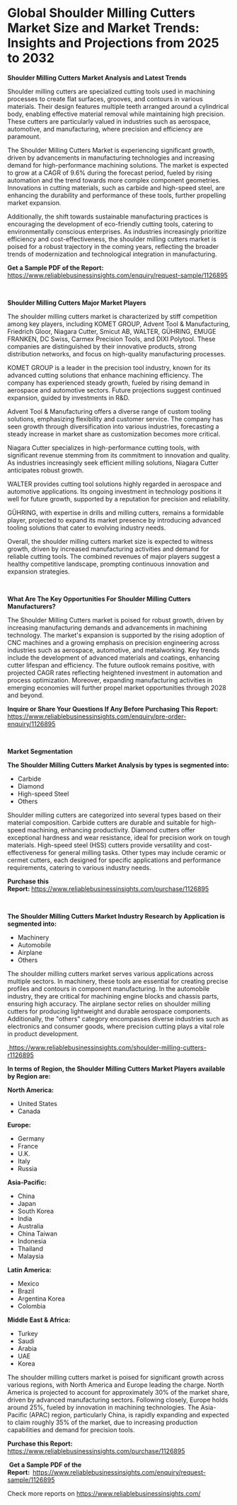 <p><h1>Global Shoulder Milling Cutters Market Size and Market Trends: Insights and Projections from 2025 to 2032</h1></p><p><strong>Shoulder Milling Cutters Market Analysis and Latest Trends</strong></p>
<p><p>Shoulder milling cutters are specialized cutting tools used in machining processes to create flat surfaces, grooves, and contours in various materials. Their design features multiple teeth arranged around a cylindrical body, enabling effective material removal while maintaining high precision. These cutters are particularly valued in industries such as aerospace, automotive, and manufacturing, where precision and efficiency are paramount.</p><p>The Shoulder Milling Cutters Market is experiencing significant growth, driven by advancements in manufacturing technologies and increasing demand for high-performance machining solutions. The market is expected to grow at a CAGR of 9.6% during the forecast period, fueled by rising automation and the trend towards more complex component geometries. Innovations in cutting materials, such as carbide and high-speed steel, are enhancing the durability and performance of these tools, further propelling market expansion.</p><p>Additionally, the shift towards sustainable manufacturing practices is encouraging the development of eco-friendly cutting tools, catering to environmentally conscious enterprises. As industries increasingly prioritize efficiency and cost-effectiveness, the shoulder milling cutters market is poised for a robust trajectory in the coming years, reflecting the broader trends of modernization and technological integration in manufacturing.</p></p>
<p><strong>Get a Sample PDF of the Report:&nbsp;</strong> <a href="https://www.reliablebusinessinsights.com/enquiry/request-sample/1126895?utm_campaign=2789&utm_medium=2&utm_source=Github&utm_content=ia&utm_term=09042025&utm_id=shoulder-milling-cutters">https://www.reliablebusinessinsights.com/enquiry/request-sample/1126895</a></p>
<p>&nbsp;</p>
<p><strong>Shoulder Milling Cutters Major Market Players</strong></p>
<p><p>The shoulder milling cutters market is characterized by stiff competition among key players, including KOMET GROUP, Advent Tool & Manufacturing, Friedrich Gloor, Niagara Cutter, Smicut AB, WALTER, GÜHRING, EMUGE FRANKEN, DC Swiss, Carmex Precision Tools, and DIXI Polytool. These companies are distinguished by their innovative products, strong distribution networks, and focus on high-quality manufacturing processes.</p><p>KOMET GROUP is a leader in the precision tool industry, known for its advanced cutting solutions that enhance machining efficiency. The company has experienced steady growth, fueled by rising demand in aerospace and automotive sectors. Future projections suggest continued expansion, guided by investments in R&D.</p><p>Advent Tool & Manufacturing offers a diverse range of custom tooling solutions, emphasizing flexibility and customer service. The company has seen growth through diversification into various industries, forecasting a steady increase in market share as customization becomes more critical.</p><p>Niagara Cutter specializes in high-performance cutting tools, with significant revenue stemming from its commitment to innovation and quality. As industries increasingly seek efficient milling solutions, Niagara Cutter anticipates robust growth.</p><p>WALTER provides cutting tool solutions highly regarded in aerospace and automotive applications. Its ongoing investment in technology positions it well for future growth, supported by a reputation for precision and reliability.</p><p>GÜHRING, with expertise in drills and milling cutters, remains a formidable player, projected to expand its market presence by introducing advanced tooling solutions that cater to evolving industry needs.</p><p>Overall, the shoulder milling cutters market size is expected to witness growth, driven by increased manufacturing activities and demand for reliable cutting tools. The combined revenues of major players suggest a healthy competitive landscape, prompting continuous innovation and expansion strategies.</p></p>
<p>&nbsp;</p>
<p><strong>What Are The Key Opportunities For Shoulder Milling Cutters Manufacturers?</strong></p>
<p><p>The Shoulder Milling Cutters market is poised for robust growth, driven by increasing manufacturing demands and advancements in machining technology. The market's expansion is supported by the rising adoption of CNC machines and a growing emphasis on precision engineering across industries such as aerospace, automotive, and metalworking. Key trends include the development of advanced materials and coatings, enhancing cutter lifespan and efficiency. The future outlook remains positive, with projected CAGR rates reflecting heightened investment in automation and process optimization. Moreover, expanding manufacturing activities in emerging economies will further propel market opportunities through 2028 and beyond.</p></p>
<p><strong>Inquire or Share Your Questions If Any Before Purchasing This Report:</strong> <a href="https://www.reliablebusinessinsights.com/enquiry/pre-order-enquiry/1126895?utm_campaign=2789&utm_medium=2&utm_source=Github&utm_content=ia&utm_term=09042025&utm_id=shoulder-milling-cutters">https://www.reliablebusinessinsights.com/enquiry/pre-order-enquiry/1126895</a></p>
<p>&nbsp;</p>
<p><strong>Market Segmentation</strong></p>
<p><strong>The Shoulder Milling Cutters Market Analysis by types is segmented into:</strong></p>
<p><ul><li>Carbide</li><li>Diamond</li><li>High-speed Steel</li><li>Others</li></ul></p>
<p><p>Shoulder milling cutters are categorized into several types based on their material composition. Carbide cutters are durable and suitable for high-speed machining, enhancing productivity. Diamond cutters offer exceptional hardness and wear resistance, ideal for precision work on tough materials. High-speed steel (HSS) cutters provide versatility and cost-effectiveness for general milling tasks. Other types may include ceramic or cermet cutters, each designed for specific applications and performance requirements, catering to various industry needs.</p></p>
<p><strong>Purchase this Report:&nbsp;</strong><a href="https://www.reliablebusinessinsights.com/purchase/1126895?utm_campaign=2789&utm_medium=2&utm_source=Github&utm_content=ia&utm_term=09042025&utm_id=shoulder-milling-cutters">https://www.reliablebusinessinsights.com/purchase/1126895</a></p>
<p>&nbsp;</p>
<p><strong>The Shoulder Milling Cutters Market Industry Research by Application is segmented into:</strong></p>
<p><ul><li>Machinery</li><li>Automobile</li><li>Airplane</li><li>Others</li></ul></p>
<p><p>The shoulder milling cutters market serves various applications across multiple sectors. In machinery, these tools are essential for creating precise profiles and contours in component manufacturing. In the automobile industry, they are critical for machining engine blocks and chassis parts, ensuring high accuracy. The airplane sector relies on shoulder milling cutters for producing lightweight and durable aerospace components. Additionally, the "others" category encompasses diverse industries such as electronics and consumer goods, where precision cutting plays a vital role in product development.</p></p>
<p><a href="https://www.reliablebusinessinsights.com/shoulder-milling-cutters-r1126895?utm_campaign=2789&utm_medium=2&utm_source=Github&utm_content=ia&utm_term=09042025&utm_id=shoulder-milling-cutters">&nbsp;https://www.reliablebusinessinsights.com/shoulder-milling-cutters-r1126895</a></p>
<p><strong>In terms of Region, the Shoulder Milling Cutters Market Players available by Region are:</strong></p>
<p>
    <p> <strong> North America: </strong>
        <ul>
            <li>United States</li>
            <li>Canada</li>
        </ul>
        </p> 
    <p> <strong> Europe: </strong>
        <ul>
            <li>Germany</li>
            <li>France</li>
            <li>U.K.</li>
            <li>Italy</li>
            <li>Russia</li>
        </ul>
        </p> 
    <p> <strong> Asia-Pacific: </strong>
        <ul>
            <li>China</li>
            <li>Japan</li>
            <li>South Korea</li>
            <li>India</li>
            <li>Australia</li>
            <li>China Taiwan</li>
            <li>Indonesia</li>
            <li>Thailand</li>
            <li>Malaysia</li>
        </ul>
        </p> 
    <p> <strong> Latin America: </strong>
        <ul>
            <li>Mexico</li>
            <li>Brazil</li>
            <li>Argentina Korea</li>
            <li>Colombia</li>
        </ul>
        </p> 
    <p> <strong> Middle East & Africa: </strong>
        <ul>
            <li>Turkey</li>
            <li>Saudi</li>
            <li>Arabia</li>
            <li>UAE</li>
            <li>Korea</li>
        </ul>
    </p>
    </p>
<p><p>The shoulder milling cutters market is poised for significant growth across various regions, with North America and Europe leading the charge. North America is projected to account for approximately 30% of the market share, driven by advanced manufacturing sectors. Following closely, Europe holds around 25%, fueled by innovation in machining technologies. The Asia-Pacific (APAC) region, particularly China, is rapidly expanding and expected to claim roughly 35% of the market, due to increasing production capabilities and demand for precision tools.</p></p>
<p><strong>Purchase this Report: </strong><a href="https://www.reliablebusinessinsights.com/purchase/1126895?utm_campaign=2789&utm_medium=2&utm_source=Github&utm_content=ia&utm_term=09042025&utm_id=shoulder-milling-cutters">https://www.reliablebusinessinsights.com/purchase/1126895</a></p>
<p>&nbsp;<strong>Get a Sample PDF of the Report:&nbsp;&nbsp;</strong><a href="https://www.reliablebusinessinsights.com/enquiry/request-sample/1126895?utm_campaign=2789&utm_medium=2&utm_source=Github&utm_content=ia&utm_term=09042025&utm_id=shoulder-milling-cutters">https://www.reliablebusinessinsights.com/enquiry/request-sample/1126895</a></p>
<p><strong></strong></p>
<p>Check more reports on <a href="https://www.reliablebusinessinsights.com/?utm_campaign=2789&utm_medium=2&utm_source=Github&utm_content=ia&utm_term=09042025&utm_id=shoulder-milling-cutters">https://www.reliablebusinessinsights.com/</a></p>